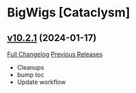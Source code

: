 # BigWigs [Cataclysm]

## [v10.2.1](https://github.com/BigWigsMods/BigWigs_Cataclysm/tree/v10.2.1) (2024-01-17)
[Full Changelog](https://github.com/BigWigsMods/BigWigs_Cataclysm/compare/v10.2.0...v10.2.1) [Previous Releases](https://github.com/BigWigsMods/BigWigs_Cataclysm/releases)

- Cleanups  
- bump toc  
- Update workflow  
